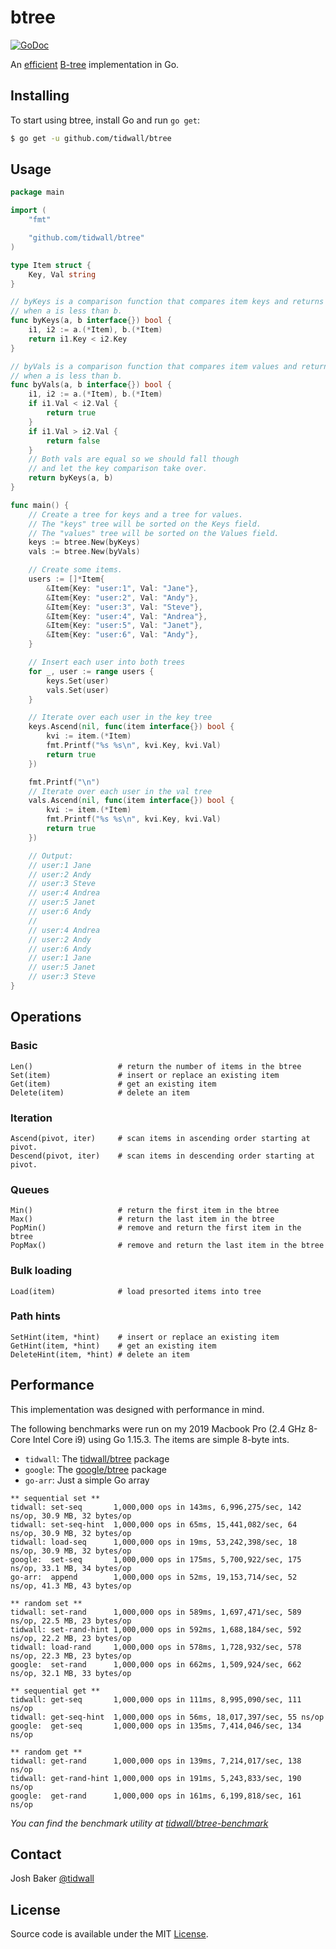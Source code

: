 # btree

[![GoDoc](https://godoc.org/github.com/tidwall/btree?status.svg)](https://godoc.org/github.com/tidwall/btree)

An [efficient](#performance) [B-tree](https://en.wikipedia.org/wiki/B-tree) implementation in Go. 

## Installing

To start using btree, install Go and run `go get`:

```sh
$ go get -u github.com/tidwall/btree
```

## Usage

```go
package main

import (
	"fmt"

	"github.com/tidwall/btree"
)

type Item struct {
	Key, Val string
}

// byKeys is a comparison function that compares item keys and returns true
// when a is less than b.
func byKeys(a, b interface{}) bool {
	i1, i2 := a.(*Item), b.(*Item)
	return i1.Key < i2.Key
}

// byVals is a comparison function that compares item values and returns true
// when a is less than b.
func byVals(a, b interface{}) bool {
	i1, i2 := a.(*Item), b.(*Item)
	if i1.Val < i2.Val {
		return true
	}
	if i1.Val > i2.Val {
		return false
	}
	// Both vals are equal so we should fall though
	// and let the key comparison take over.
	return byKeys(a, b)
}

func main() {
	// Create a tree for keys and a tree for values.
	// The "keys" tree will be sorted on the Keys field.
	// The "values" tree will be sorted on the Values field.
	keys := btree.New(byKeys)
	vals := btree.New(byVals)

	// Create some items.
	users := []*Item{
		&Item{Key: "user:1", Val: "Jane"},
		&Item{Key: "user:2", Val: "Andy"},
		&Item{Key: "user:3", Val: "Steve"},
		&Item{Key: "user:4", Val: "Andrea"},
		&Item{Key: "user:5", Val: "Janet"},
		&Item{Key: "user:6", Val: "Andy"},
	}

	// Insert each user into both trees
	for _, user := range users {
		keys.Set(user)
		vals.Set(user)
	}

	// Iterate over each user in the key tree
	keys.Ascend(nil, func(item interface{}) bool {
		kvi := item.(*Item)
		fmt.Printf("%s %s\n", kvi.Key, kvi.Val)
		return true
	})

	fmt.Printf("\n")
	// Iterate over each user in the val tree
	vals.Ascend(nil, func(item interface{}) bool {
		kvi := item.(*Item)
		fmt.Printf("%s %s\n", kvi.Key, kvi.Val)
		return true
	})

	// Output:
	// user:1 Jane
	// user:2 Andy
	// user:3 Steve
	// user:4 Andrea
	// user:5 Janet
	// user:6 Andy
	//
	// user:4 Andrea
	// user:2 Andy
	// user:6 Andy
	// user:1 Jane
	// user:5 Janet
	// user:3 Steve
}
```

## Operations

### Basic

```
Len()                   # return the number of items in the btree
Set(item)               # insert or replace an existing item
Get(item)               # get an existing item
Delete(item)            # delete an item
```

### Iteration

```
Ascend(pivot, iter)     # scan items in ascending order starting at pivot.
Descend(pivot, iter)    # scan items in descending order starting at pivot.
```

### Queues

```
Min()                   # return the first item in the btree
Max()                   # return the last item in the btree
PopMin()                # remove and return the first item in the btree
PopMax()                # remove and return the last item in the btree
```
### Bulk loading

```
Load(item)              # load presorted items into tree
```

### Path hints

```
SetHint(item, *hint)    # insert or replace an existing item
GetHint(item, *hint)    # get an existing item
DeleteHint(item, *hint) # delete an item
```

## Performance

This implementation was designed with performance in mind. 

The following benchmarks were run on my 2019 Macbook Pro (2.4 GHz 8-Core Intel Core i9) using Go 1.15.3. The items are simple 8-byte ints. 

- `tidwall`: The [tidwall/btree](https://github.com/tidwall/btree) package
- `google`: The [google/btree](https://github.com/google/btree) package
- `go-arr`: Just a simple Go array

```
** sequential set **
tidwall: set-seq       1,000,000 ops in 143ms, 6,996,275/sec, 142 ns/op, 30.9 MB, 32 bytes/op
tidwall: set-seq-hint  1,000,000 ops in 65ms, 15,441,082/sec, 64 ns/op, 30.9 MB, 32 bytes/op
tidwall: load-seq      1,000,000 ops in 19ms, 53,242,398/sec, 18 ns/op, 30.9 MB, 32 bytes/op
google:  set-seq       1,000,000 ops in 175ms, 5,700,922/sec, 175 ns/op, 33.1 MB, 34 bytes/op
go-arr:  append        1,000,000 ops in 52ms, 19,153,714/sec, 52 ns/op, 41.3 MB, 43 bytes/op

** random set **
tidwall: set-rand      1,000,000 ops in 589ms, 1,697,471/sec, 589 ns/op, 22.5 MB, 23 bytes/op
tidwall: set-rand-hint 1,000,000 ops in 592ms, 1,688,184/sec, 592 ns/op, 22.2 MB, 23 bytes/op
tidwall: load-rand     1,000,000 ops in 578ms, 1,728,932/sec, 578 ns/op, 22.3 MB, 23 bytes/op
google:  set-rand      1,000,000 ops in 662ms, 1,509,924/sec, 662 ns/op, 32.1 MB, 33 bytes/op

** sequential get **
tidwall: get-seq       1,000,000 ops in 111ms, 8,995,090/sec, 111 ns/op
tidwall: get-seq-hint  1,000,000 ops in 56ms, 18,017,397/sec, 55 ns/op
google:  get-seq       1,000,000 ops in 135ms, 7,414,046/sec, 134 ns/op

** random get **
tidwall: get-rand      1,000,000 ops in 139ms, 7,214,017/sec, 138 ns/op
tidwall: get-rand-hint 1,000,000 ops in 191ms, 5,243,833/sec, 190 ns/op
google:  get-rand      1,000,000 ops in 161ms, 6,199,818/sec, 161 ns/op
```

*You can find the benchmark utility at [tidwall/btree-benchmark](https://github.com/tidwall/btree-benchmark)*

## Contact

Josh Baker [@tidwall](http://twitter.com/tidwall)

## License

Source code is available under the MIT [License](/LICENSE).
